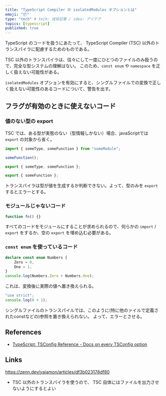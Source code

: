 ```yaml
---
title: "TypeScript Compiler の isolatedModules オプションとは"
emoji: "📦"
type: "tech" # tech: 技術記事 / idea: アイデア
topics: [typescript]
published: true
---
```


TypeScript のコードを扱うにあたって、 TypeScript Compiler (TSC) 以外のトランスパイラに配慮するためのものである。

TSC 以外のトランスパイラは、往々にして一度にひとつのファイルのみ扱うので、完全な型システムの理解はない。
このため、`const enum` や `namespace` を正しく扱えない可能性がある。

`isolatedModules` オプションを有効にすると、シングルファイルでの変換で正しく扱えない可能性のあるコードについて、警告を出す。

## フラグが有効のときに使えないコード

### 値のない型の export

TSC では、ある型が実態のない（型情報しかない）場合、javaScriptでは `export` の対象から省く。

```ts:example1.ts
import { someType, someFunction } from "someModule";

someFunction();

export { someType, someFunction };
```

```js:example1.js
export { someFunction };
```

トランスパイラは型が値を生成するか判断できない。よって、型のみを `export` するとエラーとする。

### モジュールじゃないコード

```ts:example2.ts
function fn() {}
```

すべてのコードをモジュールにすることが求められるので、何らかの `import` / `export` をするか、空の `export` を埋め込む必要がある。

### `const enum` を使っているコード

```ts:example3.ts
declare const enum Numbers {
    Zero = 0,
    One = 1,
}
console.log(Numbers.Zero + Numbers.One);
```

これは、変換後に実際の値へ置き換えられる。

```js:example3.js
"use strict";
console.log(0 + 1);
```

シングルファイルのトランスパイルでは、このように(特に他のァイルで定義されたconstなどの)参照を置き換えられない。
よって、エラーとさせる。

## References

- [TypeScript: TSConfig Reference - Docs on every TSConfig option](https://www.typescriptlang.org/tsconfig#isolatedModules)

## Links

https://zenn.dev/yajamon/articles/df3b023178df80

- TSC 以外のトランスパイラを使うので、 TSC 自体にはファイルを出力させないようにするとよい
